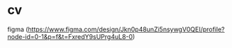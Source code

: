 # cv
figma (https://www.figma.com/design/Jkn0p48unZi5nsywgV0QEI/profile?node-id=0-1&p=f&t=FxredY9sUPrg4uL8-0)
